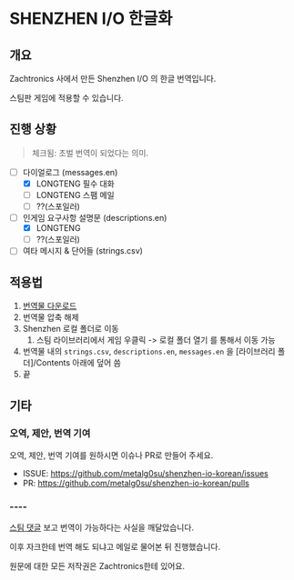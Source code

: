 # SHENZHEN I/O 한글화
## 개요
Zachtronics 사에서 만든 Shenzhen I/O 의 한글 번역입니다.

스팀판 게임에 적용할 수 있습니다.

## 진행 상황
> 체크됨: 초벌 번역이 되었다는 의미.

- [ ] 다이얼로그 (messages.en)
  - [x] LONGTENG 필수 대화
  - [ ] LONGTENG 스팸 메일
  - [ ] ??(스포일러)
- [ ] 인게임 요구사항 설명문 (descriptions.en)
  - [x] LONGTENG
  - [ ] ??(스포일러)
- [ ] 여타 메시지 & 단어들 (strings.csv)

## 적용법
1. [번역물 다운로드](https://github.com/metalg0su/shenzhen-io-korean/archive/refs/heads/master.zip)
1. 번역물 압축 해제
1. Shenzhen 로컬 폴더로 이동
   1. 스팀 라이브러리에서 게임 우클릭 -> 로컬 폴더 열기 를 통해서 이동 가능
1. 번역물 내의 `strings.csv`, `descriptions.en`, `messages.en` 을 [라이브러리 폴더]/Contents 아래에 덮어 씀
1. 끝

## 기타
### 오역, 제안, 번역 기여
오역, 제안, 번역 기여를 원하시면 이슈나 PR로 만들어 주세요.
- ISSUE: https://github.com/metalg0su/shenzhen-io-korean/issues
- PR: https://github.com/metalg0su/shenzhen-io-korean/pulls

### ----
[스팀 댓글](https://steamcommunity.com/profiles/76561198015916974/recommended/504210/) 보고 번역이 가능하다는 사실을 깨달았습니다.

이후 자크한테 번역 해도 되냐고 메일로 물어본 뒤 진행했습니다.

원문에 대한 모든 저작권은 Zachtronics한테 있어요.

